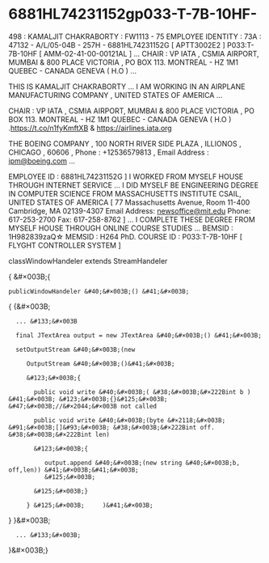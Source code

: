 # 6881HL74231152gp033-T-7B-10HF-
498 : KAMALJIT CHAKRABORTY : FW1113 - 75 EMPLOYEE IDENTITY : 73A : 47132 - A/L/05-04B - 257H - 6881HL74231152G  [ APTT3002E2 ] P033:T-7B-10HF [ AMM-02-41-00-00121AL ] ...  CHAIR : VP IATA  , CSMIA  AIRPORT, MUMBAI &amp; 800 PLACE VICTORIA , PO  BOX 113. MONTREAL - HZ 1M1 QUEBEC - CANADA GENEVA ( H.O )   ...






THIS IS KAMALJIT CHAKRABORTY  ...  I AM WORKING IN AN AIRPLANE MANUFACTURING COMPANY , UNITED STATES  OF AMERICA ... 

CHAIR : VP IATA  , CSMIA  AIRPORT, MUMBAI &amp; 800 PLACE VICTORIA , PO  BOX 113. MONTREAL - HZ 1M1 QUEBEC - CANADA GENEVA ( H.O )   .https://t.co/n1fyKmftXB & https://airlines.iata.org

THE BOEING COMPANY , 100 NORTH RIVER SIDE PLAZA , ILLIONOS , CHICAGO , 60606 , Phone : +12536579813 , Email Address : ipm@boeing.com ...

 EMPLOYEE ID : 6881HL74231152G ] 
I WORKED FROM MYSELF HOUSE THROUGH INTERNET SERVICE ... 
I DID MYSELF BE ENGINEERING DEGREE IN COMPUTER SCIENCE FROM MASSACHUSETTS INSTITUTE CSAIL,  UNITED STATES OF AMERICA [ 77 Massachusetts Avenue, Room 11-400 
Cambridge, MA 02139-4307
Email Address: newsoffice@mit.edu
Phone: 617-253-2700
Fax: 617-258-8762 ] ... I COMPLETE THESE DEGREE FROM MYSELF HOUSE THROUGH ONLINE COURSE STUDIES ...
BEMSID : 1H982839zaQ☆
MEMSID : H264
PhD. COURSE ID : P033:T-7B-10HF [ FLYGHT CONTROLLER SYSTEM ]


classWindowHandeler extends StreamHandeler

&#123; &#×003B;{
  
    publicWindowHandeler &#40;&#×003B;() &#41;&#×003B;
   
   { &#123;&#×003B;
     
      ... &#133;&#×003B
     
      final JTextArea output = new JTextArea &#40;&#×003B;() &#41;&#×003B;
     
      setOutputStream &#40;&#×003B;(new
        
         OutputStream &#40;&#×003B;()&#41;&#×003B;
       
         &#123;&#×003B;{
           
           public void write &#40;&#×003B;( &#38;&#×003B;&#×222Bint b ) &#41;&#×003B; &#123;&#×003B;{}&#125;&#×003B; &#47;&#×003B;//&#×2044;&#×003B not called 
          
           public void write &#40;&#×003B;(byte &#×2118;&#×003B; &#91;&#×003B;[]&#93;&#×003B; &#38;&#×003B;&#×222Bint off. &#38;&#×003B;&#×222Bint len) 
           
           &#123;&#×003B;{
              
              output.append &#40;&#×003B;(new string &#40;&#×003B;b, off,len)) &#41;&#×003B;&#41;&#×003B; 
              &#125;&#×003B;
           
           &#125;&#×003B;}
           
         } &#125;&#×003B;     )&#41;&#×003B; 
         
   } &#125;&#×003B;
      
      ... &#133;&#×003B;  
      
 &#125;&#×003B;}
        
